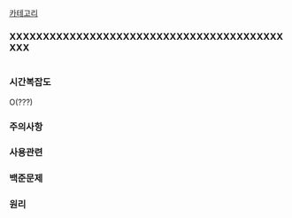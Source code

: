 [카테고리](/README.md)
### XXXXXXXXXXXXXXXXXXXXXXXXXXXXXXXXXXXXXXXXXXXX
```cpp

```
### 시간복잡도 
O(???)   

### 주의사항


### 사용관련


### 백준문제
[]()

### 원리
